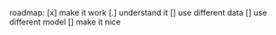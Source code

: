 roadmap:
[x] make it work
[.] understand it
[] use different data
[] use different model
[] make it nice
